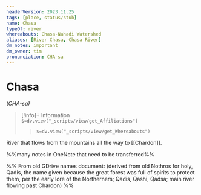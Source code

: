 ```yaml
---
headerVersion: 2023.11.25
tags: [place, status/stub]
name: Chasa
typeOf: river
whereabouts: Chasa-Nahadi Watershed
aliases: [River Chasa, Chasa River]
dm_notes: important
dm_owner: tim
pronunciation: CHA-sa
---
```

# Chasa
*(CHA-sa)*
>[!info]+ Information  
> `$=dv.view("_scripts/view/get_Affiliations")`  
>> `$=dv.view("_scripts/view/get_Whereabouts")`

River that flows from the mountains all the way to [[Chardon]].

%%many notes in OneNote that need to be transferred%%

%%  From old GDrive names document: (derived from old Nothros for holy, Qadis, the name given because the great forest was full of spirits to protect them, per the early lore of the Northerners; Qadis, Qashi, Qadsa; main river flowing past Chardon) %% 